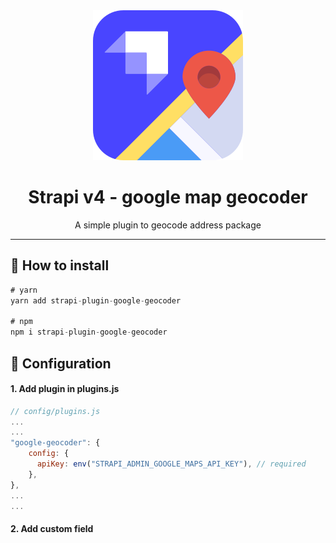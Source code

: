 <div align="center">
  <img src="assets/logo.svg" alt="Logo - google geocoder" />
</div>
<div align="center">
  <h1>Strapi v4 - google map geocoder</h1>
  <p>A simple plugin to geocode address
</a> package</p>
</div>

<!-- <img src="assets/banner.jpg" alt="Logo - google map geocoder" /> -->

---

## 🗿 How to install

```javascript
# yarn
yarn add strapi-plugin-google-geocoder

# npm
npm i strapi-plugin-google-geocoder
```

## 🔧 Configuration

#### 1. Add plugin in plugins.js
```javascript
// config/plugins.js
...
...
"google-geocoder": {
    config: {
      apiKey: env("STRAPI_ADMIN_GOOGLE_MAPS_API_KEY"), // required
    },
},
...
...
```
#### 2. Add custom field

<!-- <img src="assets/instruction.gif" alt="Logo - google map picker" /> -->



